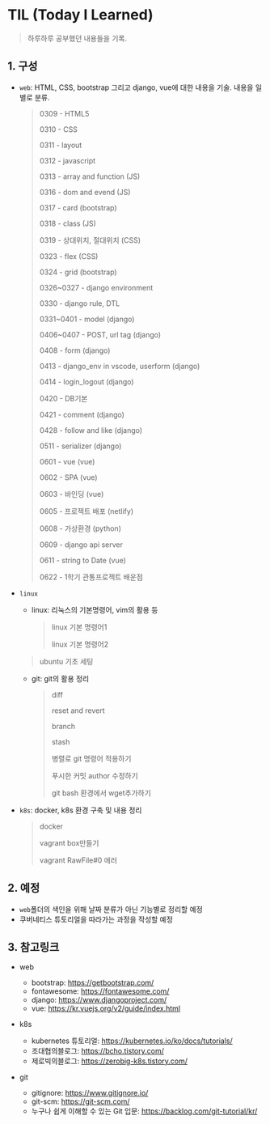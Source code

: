 # TIL (Today I Learned)

> 하루하루 공부했던 내용들을 기록.



## 1. 구성

- `web`: HTML, CSS, bootstrap 그리고 django, vue에 대한 내용을 기술. 내용을 일별로 분류.

  > 0309 - HTML5
  >
  > 0310 - CSS
  >
  > 0311 - layout
  >
  > 0312 - javascript
  >
  > 0313 - array and function (JS)
  >
  > 0316 - dom and evend (JS)
  >
  > 0317 - card (bootstrap)
  >
  > 0318 - class (JS)
  >
  > 0319 - 상대위치, 절대위치 (CSS)
  >
  > 0323 - flex (CSS)
  >
  > 0324 - grid (bootstrap)
  >
  > 0326~0327 - django environment
  >
  > 0330 - django rule, DTL
  >
  > 0331~0401 - model (django)
  >
  > 0406~0407 - POST, url tag (django)
  >
  > 0408 - form (django)
  >
  > 0413 - django_env in vscode, userform (django)
  >
  > 0414 - login_logout (django)
  >
  > 0420 - DB기본
  >
  > 0421 - comment (django)
  >
  > 0428 - follow and like (django)
  >
  > 0511 - serializer (django)
  >
  > 0601 - vue (vue)
  >
  > 0602 - SPA (vue)
  >
  > 0603 - 바인딩 (vue)
  >
  > 0605 - 프로젝트 배포 (netlify)
  >
  > 0608 - 가상환경 (python)
  >
  > 0609 - django api server
  >
  > 0611 - string to Date (vue)
  >
  > 0622 - 1학기 관통프로젝트 배운점

- `linux`

  - linux: 리눅스의 기본명령어, vim의 활용 등

    >linux 기본 명령어1
    >
    >linux 기본 명령어2
  >
    >ubuntu 기초 세팅
  
  - git: git의 활용 정리
  
    >diff
    >
    >reset and revert
    >
    >branch
    >
    >stash
    >
    >병렬로 git 명령어 적용하기
    >
    >푸시한 커밋 author 수정하기
    >
    >git bash 환경에서 wget추가하기
  
- `k8s`: docker, k8s 환경 구축 및 내용 정리
  
    > docker
  >
  > vagrant box만들기
  >
  > vagrant RawFile#0 에러
  
    

## 2. 예정

- `web`폴더의 색인을 위해 날짜 분류가 아닌 기능별로 정리할 예정
- 쿠버네티스 튜토리얼을 따라가는 과정을 작성할 예정



## 3. 참고링크

- web

  - bootstrap: https://getbootstrap.com/
  - fontawesome: https://fontawesome.com/
  - django: https://www.djangoproject.com/
  - vue: https://kr.vuejs.org/v2/guide/index.html
- k8s

  - kubernetes 튜토리얼: https://kubernetes.io/ko/docs/tutorials/
  - 조대협의블로그:  https://bcho.tistory.com/
  - 제로빅의블로그: https://zerobig-k8s.tistory.com/

- git
  - gitignore: https://www.gitignore.io/
  - git-scm: https://git-scm.com/
  - 누구나 쉽게 이해할 수 있는 Git 입문: https://backlog.com/git-tutorial/kr/

